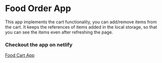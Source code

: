 # Food Order App
This app implements the cart functionality, you can add/remove items from the cart.
It keeps the references of items added in the local storage, so that you can see the items even after refreshing the page.

### Checkout the app on netlify
[Food Cart App](https://foodcartapp.netlify.app/)